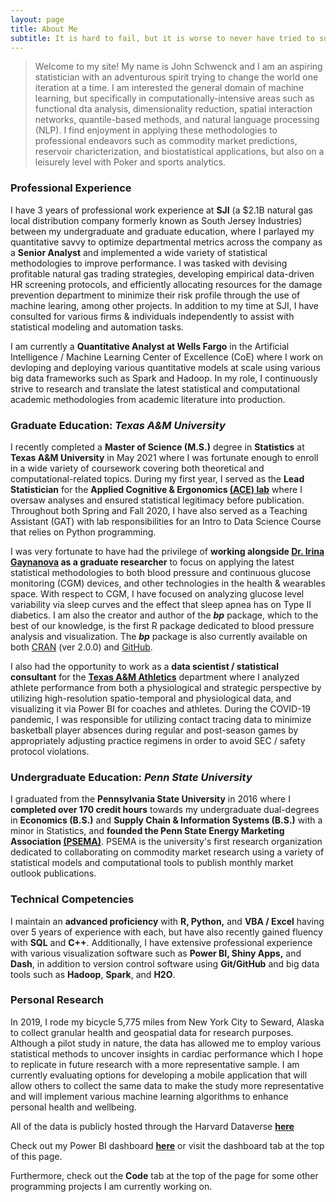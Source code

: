 ```yaml
---
layout: page
title: About Me
subtitle: It is hard to fail, but it is worse to never have tried to succeed. - Theodore Roosevelt
---
```


> Welcome to my site! My name is John Schwenck and I am an aspiring statistician with an adventurous spirit trying to change the world one iteration at a time. I am interested the general domain of machine learning, but specifically in computationally-intensive areas such as functional dta analysis, dimensionality reduction, spatial interaction networks, quantile-based methods, and natural language processing (NLP). I find enjoyment in applying these methodologies to professional endeavors such as commodity market predictions, reservoir charicterization, and biostatistical applications, but also on a leisurely level with Poker and sports analytics.

### Professional Experience
I have 3 years of professional work experience at **SJI** (a $2.1B natural gas local distribution company formerly known as South Jersey Industries) between my undergraduate and graduate education, where I parlayed my quantitative savvy to optimize departmental metrics across the company as a **Senior Analyst** and implemented a wide variety of statistical methodologies to improve performance. I was tasked with devising profitable natural gas trading strategies, developing empirical data-driven HR screening protocols, and efficiently allocating resources for the damage prevention department to minimize their risk profile through the use of machine learing, among other projects. In addition to my time at SJI, I have consulted for various firms & individuals independently to assist with statistical modeling and automation tasks. 

I am currently a **Quantitative Analyst at Wells Fargo** in the Artificial Intelligence / Machine Learning Center of Excellence (CoE) where I work on devloping and deploying various quantitative models at scale using various big data frameworks such as Spark and Hadoop. In my role, I continuously strive to research and translate the latest statistical and computational academic methodologies from academic literature into production.

### Graduate Education: *Texas A&M University*
I recently completed a **Master of Science (M.S.)** degree in **Statistics** at **Texas A&M University** in May 2021 where I was fortunate enough to enroll in a wide variety of coursework covering both theoretical and computational-related topics. During my first year, I served as the **Lead Statistician** for the **Applied Cognitive & Ergonomics [(ACE) lab](https://acelab.tamu.edu/)** where I oversaw analyses and ensured statistical legitimacy before publication. Throughout both Spring and Fall 2020, I have also served as a Teaching Assistant (GAT) with lab responsibilities for an Intro to Data Science Course that relies on Python programming. 

I was very fortunate to have had the privilege of **working alongside [Dr. Irina Gaynanova](https://irinagain.github.io/) as a graduate researcher** to focus on applying the latest statistical methodologies to both blood pressure and continuous glucose monitoring (CGM) devices, and other technologies in the health & wearables space. With respect to CGM, I have focused on analyzing glucose level variability via sleep curves and the effect that sleep apnea has on Type II diabetics. I am also the creator and author of the ***bp*** package, which to the best of our knowledge, is the first R package dedicated to blood pressure analysis and visualization. The ***bp*** package is also currently available on both [CRAN](https://cran.r-project.org/web/packages/bp/index.html) (ver 2.0.0) and [GitHub](https://github.com/johnschwenck/bp).

I also had the opportunity to work as a **data scientist / statistical consultant** for the **[Texas A&M Athletics](https://www.tamu.edu/athletics/index.html)** department where I analyzed athlete performance from both a physiological and strategic perspective by utilizing high-resolution spatio-temporal and physiological data, and visualizing it via Power BI for coaches and athletes. During the COVID-19 pandemic, I was responsible for utilizing contact tracing data to minimize basketball player absences during regular and post-season games by appropriately adjusting practice regimens in order to avoid SEC / safety protocol violations. 

### Undergraduate Education: *Penn State University*
I graduated from the **Pennsylvania State University** in 2016 where I **completed over 170 credit hours** towards my undergraduate dual-degrees in **Economics (B.S.)** and **Supply Chain & Information Systems (B.S.)** with a minor in Statistics, and **founded the Penn State Energy Marketing Association [(PSEMA)](https://www.pennstateema.com/)**. PSEMA is the university's first research organization dedicated to collaborating on commodity market research using a variety of statistical models and computational tools to publish monthly market outlook publications.

### Technical Competencies
I maintain an **advanced proficiency** with **R, Python,** and **VBA / Excel** having over 5 years of experience with each, but have also recently gained fluency with **SQL** and **C++**. Additionally, I have extensive professional experience with various visualization software such as **Power BI, Shiny Apps,** and **Dash**, in addition to version control software using **Git/GitHub** and big data tools such as **Hadoop**, **Spark**, and **H2O**.

### Personal Research
In 2019, I rode my bicycle 5,775 miles from New York City to Seward, Alaska to collect granular health and geospatial data for research purposes. Although a pilot study in nature, the data has allowed me to employ various statistical methods to uncover insights in cardiac performance which I hope to replicate in future research with a more representative sample. I am currently evaluating options for developing a mobile application that will allow others to collect the same data to make the study more representative and will implement various machine learning algorithms to enhance personal health and wellbeing. 

All of the data is publicly hosted through the Harvard Dataverse **[here](https://dataverse.harvard.edu/dataverse/r4r)**

Check out my Power BI dashboard **[here](https://app.powerbi.com/view?r=eyJrIjoiYjdmYTAzMmEtZjllZS00Mzg4LTljZDMtMTQ1Y2EyODJkNmQ1IiwidCI6IjY4ZjM4MWUzLTQ2ZGEtNDdiOS1iYTU3LTZmMzIyYjhmMGRhMSIsImMiOjN9)** or visit the dashboard tab at the top of this page.

Furthermore, check out the **Code** tab at the top of the page for some other programming projects I am currently working on.
